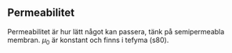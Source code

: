 ## Permeabilitet

Permeabilitet är hur lätt något kan passera, tänk på semipermeabla membran. $\mu_0$ är konstant och finns i tefyma (s80).